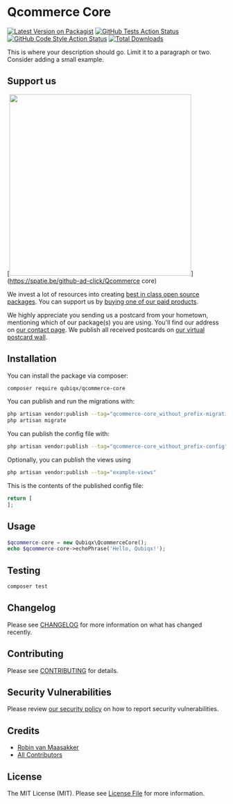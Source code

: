 # Qcommerce Core

[![Latest Version on Packagist](https://img.shields.io/packagist/v/qubiqx/qcommerce-core.svg?style=flat-square)](https://packagist.org/packages/qubiqx/qcommerce-core)
[![GitHub Tests Action Status](https://img.shields.io/github/workflow/status/qubiqx/qcommerce-core/run-tests?label=tests)](https://github.com/qubiqx/qcommerce-core/actions?query=workflow%3Arun-tests+branch%3Amain)
[![GitHub Code Style Action Status](https://img.shields.io/github/workflow/status/qubiqx/qcommerce-core/Check%20&%20fix%20styling?label=code%20style)](https://github.com/qubiqx/qcommerce-core/actions?query=workflow%3A"Check+%26+fix+styling"+branch%3Amain)
[![Total Downloads](https://img.shields.io/packagist/dt/qubiqx/qcommerce-core.svg?style=flat-square)](https://packagist.org/packages/qubiqx/qcommerce-core)

This is where your description should go. Limit it to a paragraph or two. Consider adding a small example.

## Support us

[<img src="https://github-ads.s3.eu-central-1.amazonaws.com/Qcommerce core.jpg?t=1" width="419px" />](https://spatie.be/github-ad-click/Qcommerce core)

We invest a lot of resources into creating [best in class open source packages](https://spatie.be/open-source). You can support us by [buying one of our paid products](https://spatie.be/open-source/support-us).

We highly appreciate you sending us a postcard from your hometown, mentioning which of our package(s) you are using. You'll find our address on [our contact page](https://spatie.be/about-us). We publish all received postcards on [our virtual postcard wall](https://spatie.be/open-source/postcards).

## Installation

You can install the package via composer:

```bash
composer require qubiqx/qcommerce-core
```

You can publish and run the migrations with:

```bash
php artisan vendor:publish --tag="qcommerce-core_without_prefix-migrations"
php artisan migrate
```

You can publish the config file with:
```bash
php artisan vendor:publish --tag="qcommerce-core_without_prefix-config"
```

Optionally, you can publish the views using

```bash
php artisan vendor:publish --tag="example-views"
```

This is the contents of the published config file:

```php
return [
];
```

## Usage

```php
$qcommerce-core = new Qubiqx\QcommerceCore();
echo $qcommerce-core->echoPhrase('Hello, Qubiqx!');
```

## Testing

```bash
composer test
```

## Changelog

Please see [CHANGELOG](CHANGELOG.md) for more information on what has changed recently.

## Contributing

Please see [CONTRIBUTING](.github/CONTRIBUTING.md) for details.

## Security Vulnerabilities

Please review [our security policy](../../security/policy) on how to report security vulnerabilities.

## Credits

- [Robin van Maasakker](https://github.com/Qubiqx)
- [All Contributors](../../contributors)

## License

The MIT License (MIT). Please see [License File](LICENSE.md) for more information.
